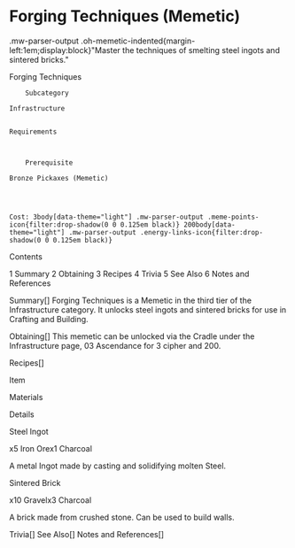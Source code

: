 # Forging Techniques (Memetic)

.mw-parser-output .oh-memetic-indented{margin-left:1em;display:block}"Master the techniques of smelting steel ingots and sintered bricks."

Forging Techniques


	
		
		
	
	



	
		Subcategory
	
	Infrastructure


	Requirements


	
		Prerequisite
	
	Bronze Pickaxes (Memetic)



	
	Cost: 3body[data-theme="light"] .mw-parser-output .meme-points-icon{filter:drop-shadow(0 0 0.125em black)} 200body[data-theme="light"] .mw-parser-output .energy-links-icon{filter:drop-shadow(0 0 0.125em black)}





Contents

1 Summary
2 Obtaining
3 Recipes
4 Trivia
5 See Also
6 Notes and References



Summary[]
Forging Techniques is a Memetic in the third tier of the Infrastructure category. It unlocks steel ingots and sintered bricks for use in Crafting and Building.

Obtaining[]
This memetic can be unlocked via the Cradle under the Infrastructure page, 03 Ascendance for 3 cipher and  200.

Recipes[]


Item

Materials

Details


Steel Ingot

x5 Iron Orex1 Charcoal

A metal Ingot made by casting and solidifying molten Steel.


Sintered Brick

x10 Gravelx3 Charcoal

A brick made from crushed stone. Can be used to build walls.


Trivia[]
See Also[]
Notes and References[]

